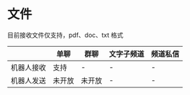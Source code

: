 # 文件

目前接收文件仅支持，pdf、doc、txt 格式

|  | **单聊** | **群聊** | **文字子频道** | **频道私信** |
| --- | --- | --- | --- | --- |
| 机器人接收 | 支持 | - | - | - |
| 机器人发送 | 未开放 | 未开放 | - | - |
